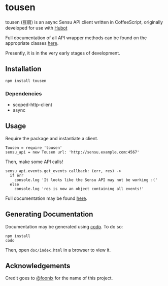 # tousen

tousen (豆扇) is an async Sensu API client written in CoffeeScript, originally developed for use with [Hubot](https://hubot.github.com/)

Full documentation of all API wrapper methods can be found on the appropriate classes [here](http://contegix.github.io/tousen/).

Presently, it is in the very early stages of development.

## Installation

```
npm install tousen
```

### Dependencies

- scoped-http-client
- async

## Usage

Require the package and instantiate a client.

```
Tousen = require 'tousen'
sensu_api = new Tousen url: 'http://sensu.example.com:4567'
```

Then, make some API calls!

```
sensu_api.events.get_events callback: (err, res) ->
  if err
    console.log 'It looks like the Sensu API may not be working :('
  else
    console.log 'res is now an object containing all events!'
```

Full documentation may be found [here](http://contegix.github.io/tousen/).
 
## Generating Documentation

Documentation may be generated using [codo](https://github.com/coffeedoc/codo). To do so:

```
npm install
codo
```

Then, open ```doc/index.html``` in a browser to view it.

## Acknowledgements

Credit goes to [@foonix](https://github.com/foonix) for the name of this project.
